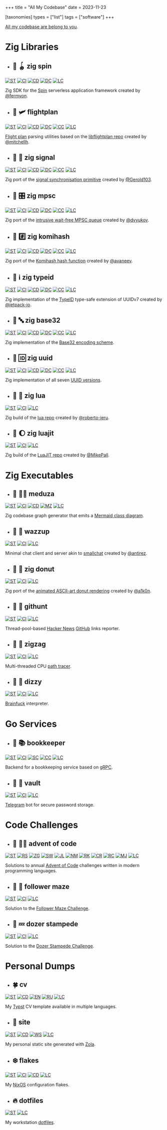 +++
title = "All My Codebase"
date = 2023-11-23

[taxonomies]
types = ["list"]
tags = ["software"]
+++

[All my codebase are belong to you](https://en.wikipedia.org/wiki/All_your_base_are_belong_to_us).

<!-- more -->

# **Zig Libraries**

- ## 🦎 🪀 zig spin

[![ST][zig-spin-st-shd]][zig-spin-st-url]
[![CI][zig-spin-ci-shd]][zig-spin-ci-url]
[![CD][zig-spin-cd-shd]][zig-spin-cd-url]
[![DC][zig-spin-dc-shd]][zig-spin-dc-url]
[![LC][zig-spin-lc-shd]][zig-spin-lc-url]

Zig SDK for the [Spin](https://github.com/fermyon/spin) serverless application framework created by [@fermyon](https://github.com/fermyon).

- ## 🦎 🛩️ flightplan

[![ST][flightplan-st-shd]][flightplan-st-url]
[![CI][flightplan-ci-shd]][flightplan-ci-url]
[![CD][flightplan-cd-shd]][flightplan-cd-url]
[![DC][flightplan-dc-shd]][flightplan-dc-url]
[![CC][flightplan-cc-shd]][flightplan-cc-url]
[![LC][flightplan-lc-shd]][flightplan-lc-url]

[Flight plan](https://en.wikipedia.org/wiki/Flight_plan) parsing utilities based on the [libflightplan repo](https://github.com/mitchellh/libflightplan) created by [@mitchellh](https://github.com/mitchellh).

- ## 🦎 📢 zig signal

[![ST][zig-signal-st-shd]][zig-signal-st-url]
[![CI][zig-signal-ci-shd]][zig-signal-ci-url]
[![CD][zig-signal-cd-shd]][zig-signal-cd-url]
[![DC][zig-signal-dc-shd]][zig-signal-dc-url]
[![CC][zig-signal-cc-shd]][zig-signal-cc-url]
[![LC][zig-signal-lc-shd]][zig-signal-lc-url]

Zig port of the [signal synchronisation primitive](https://github.com/Gerold103/serverbox/blob/master/src/mg/common/Signal.cpp) created by [@Gerold103](https://github.com/Gerold103).

- ## 🦎 🎛️ zig mpsc

[![ST][zig-mpsc-st-shd]][zig-mpsc-st-url]
[![CI][zig-mpsc-ci-shd]][zig-mpsc-ci-url]
[![CD][zig-mpsc-cd-shd]][zig-mpsc-cd-url]
[![DC][zig-mpsc-dc-shd]][zig-mpsc-dc-url]
[![CC][zig-mpsc-cc-shd]][zig-mpsc-cc-url]
[![LC][zig-mpsc-lc-shd]][zig-mpsc-lc-url]

Zig port of the [intrusive wait-free MPSC queue](https://www.1024cores.net/home/lock-free-algorithms/queues/intrusive-mpsc-node-based-queue) created by [@dvyukov](https://github.com/dvyukov).

- ## 🦎 #️⃣ zig komihash

[![ST][zig-komihash-st-shd]][zig-komihash-st-url]
[![CI][zig-komihash-ci-shd]][zig-komihash-ci-url]
[![CD][zig-komihash-cd-shd]][zig-komihash-cd-url]
[![DC][zig-komihash-dc-shd]][zig-komihash-dc-url]
[![CC][zig-komihash-cc-shd]][zig-komihash-cc-url]
[![LC][zig-komihash-lc-shd]][zig-komihash-lc-url]

Zig port of the [Komihash hash function](https://github.com/avaneev/komihash) created by [@avaneev](https://github.com/avaneev).

- ## 🦎 ℹ️ zig typeid

[![ST][zig-typeid-st-shd]][zig-typeid-st-url]
[![CI][zig-typeid-ci-shd]][zig-typeid-ci-url]
[![CD][zig-typeid-cd-shd]][zig-typeid-cd-url]
[![DC][zig-typeid-dc-shd]][zig-typeid-dc-url]
[![CC][zig-typeid-cc-shd]][zig-typeid-cc-url]
[![LC][zig-typeid-lc-shd]][zig-typeid-lc-url]

Zig implementation of the [TypeID](https://github.com/jetpack-io/typeid) type-safe extension of UUIDv7 created by [@jetpack-io](https://www.jetpack.io/).

- ## 🦎 🔤 zig base32

[![ST][zig-base32-st-shd]][zig-base32-st-url]
[![CI][zig-base32-ci-shd]][zig-base32-ci-url]
[![CD][zig-base32-cd-shd]][zig-base32-cd-url]
[![DC][zig-base32-dc-shd]][zig-base32-dc-url]
[![CC][zig-base32-cc-shd]][zig-base32-cc-url]
[![LC][zig-base32-lc-shd]][zig-base32-lc-url]

Zig implementation of the [Base32 encoding scheme](https://www.crockford.com/base32.html).

- ## 🦎 🆔 zig uuid

[![ST][zig-uuid-st-shd]][zig-uuid-st-url]
[![CI][zig-uuid-ci-shd]][zig-uuid-ci-url]
[![CD][zig-uuid-cd-shd]][zig-uuid-cd-url]
[![DC][zig-uuid-dc-shd]][zig-uuid-dc-url]
[![CC][zig-uuid-cc-shd]][zig-uuid-cc-url]
[![LC][zig-uuid-lc-shd]][zig-uuid-lc-url]

Zig implementation of all seven [UUID versions](https://www.ietf.org/archive/id/draft-peabody-dispatch-new-uuid-format-04.html).

- ## 🦎 🌙 zig lua

[![ST][zig-lua-st-shd]][zig-lua-st-url]
[![CI][zig-lua-ci-shd]][zig-lua-ci-url]
[![LC][zig-lua-lc-shd]][zig-lua-lc-url]

Zig build of the [lua repo](https://github.com/lua/lua) created by [@roberto-ieru](https://github.com/roberto-ieru).

- ## 🦎 🌔 zig luajit

[![ST][zig-luajit-st-shd]][zig-luajit-st-url]
[![CI][zig-luajit-ci-shd]][zig-luajit-ci-url]
[![LC][zig-luajit-lc-shd]][zig-luajit-lc-url]

Zig build of the [LuaJIT repo](https://github.com/LuaJIT/LuaJIT) created by [@MikePall](https://github.com/MikePall).

# **Zig Executables**

- ## 🦎 🧜‍♀️ meduza

[![ST][meduza-st-shd]][meduza-st-url]
[![CI][meduza-ci-shd]][meduza-ci-url]
[![CD][meduza-cd-shd]][meduza-cd-url]
[![MZ][meduza-mz-shd]][meduza-mz-url]
[![LC][meduza-lc-shd]][meduza-lc-url]

Zig codebase graph generator that emits a [Mermaid class diagram](https://mermaid.js.org/syntax/classDiagram.html).

- ## 🦎 🎤 wazzup

[![ST][wazzup-st-shd]][wazzup-st-url]
[![CI][wazzup-ci-shd]][wazzup-ci-url]
[![LC][wazzup-lc-shd]][wazzup-lc-url]

Minimal chat client and server akin to [smallchat](https://github.com/antirez/smallchat) created by [@antirez](https://github.com/antirez).

- ## 🦎 🍩 zig donut

[![ST][zig-donut-st-shd]][zig-donut-st-url]
[![CI][zig-donut-ci-shd]][zig-donut-ci-url]
[![LC][zig-donut-lc-shd]][zig-donut-lc-url]

Zig port of the [animated ASCII-art donut rendering](https://gist.github.com/a1k0n/8ea6516b4946ab36348fb61703dc3194) created by [@a1k0n](https://github.com/a1k0n).

- ## 🦎 🦊 githunt

[![ST][githunt-st-shd]][githunt-st-url]
[![CI][githunt-ci-shd]][githunt-ci-url]
[![LC][githunt-lc-shd]][githunt-lc-url]

Thread-pool-based [Hacker News](https://news.ycombinator.com) [GitHub](https://github.com) links reporter.

- ## 🦎 🔱 zigzag

[![ST][zigzag-st-shd]][zigzag-st-url]
[![CI][zigzag-ci-shd]][zigzag-ci-url]
[![LC][zigzag-lc-shd]][zigzag-lc-url]

Multi-threaded CPU [path tracer](https://en.wikipedia.org/wiki/Path_tracing).

- ## 🦎 💫 dizzy

[![ST][dizzy-st-shd]][dizzy-st-url]
[![CI][dizzy-ci-shd]][dizzy-ci-url]
[![LC][dizzy-lc-shd]][dizzy-lc-url]

[Brainfuck](https://en.wikipedia.org/wiki/Brainfuck) interpreter.

# **Go Services**

- ## 🐹 📚 bookkeeper

[![ST][bookkeeper-st-shd]][bookkeeper-st-url]
[![CI][bookkeeper-ci-shd]][bookkeeper-ci-url]
[![SC][bookkeeper-sc-shd]][bookkeeper-sc-url]
[![CC][bookkeeper-cc-shd]][bookkeeper-cc-url]
[![LC][bookkeeper-lc-shd]][bookkeeper-lc-url]

Backend for a bookkeeping service based on [gRPC](https://grpc.io).

- ## 🐹 🔐 vault

[![ST][vault-st-shd]][vault-st-url]
[![CI][vault-ci-shd]][vault-ci-url]
[![LC][vault-lc-shd]][vault-lc-url]

[Telegram](https://telegram.org) bot for secure password storage.

# **Code Challenges**

- ## 🎄 🧑‍💻 advent of code

[![ST][advent-of-code-st-shd]][advent-of-code-st-url]
[![RS][advent-of-code-rs-shd]][advent-of-code-rs-url]
[![ZG][advent-of-code-zg-shd]][advent-of-code-zg-url]
[![SW][advent-of-code-sw-shd]][advent-of-code-sw-url]
[![JL][advent-of-code-jl-shd]][advent-of-code-jl-url]
[![NM][advent-of-code-nm-shd]][advent-of-code-nm-url]
[![RK][advent-of-code-rk-shd]][advent-of-code-rk-url]
[![CR][advent-of-code-cr-shd]][advent-of-code-cr-url]
[![RC][advent-of-code-rc-shd]][advent-of-code-rc-url]
[![MJ][advent-of-code-mj-shd]][advent-of-code-mj-url]
[![LC][advent-of-code-lc-shd]][advent-of-code-lc-url]

Solutions to annual [Advent of Code](https://adventofcode.com) challenges written in modern programming languages.

- ## 🐹 🔀 follower maze

[![ST][follower-maze-st-shd]][follower-maze-st-url]
[![CI][follower-maze-ci-shd]][follower-maze-ci-url]
[![LC][follower-maze-lc-shd]][follower-maze-lc-url]

Solution to the [Follower Maze Challenge](https://github.com/tensorush/follower-maze/blob/main/SPECIFICATION.md).

- ## 🐹 💤 dozer stampede

[![ST][dozer-stampede-st-shd]][dozer-stampede-st-url]
[![CI][dozer-stampede-ci-shd]][dozer-stampede-ci-url]
[![LC][dozer-stampede-lc-shd]][dozer-stampede-lc-url]

Solution to the [Dozer Stampede Challenge](https://github.com/tensorush/dozer-stampede/blob/main/SPECIFICATION.md).

# **Personal Dumps**

- ## 🍀 cv

[![ST][cv-st-shd]][cv-st-url]
[![CD][cv-cd-shd]][cv-cd-url]
[![EN][cv-en-shd]][cv-en-url]
[![RU][cv-ru-shd]][cv-ru-url]
[![LC][cv-lc-shd]][cv-lc-url]

My [Typst](https://typst.app) CV template available in multiple languages.

- ## 🌿 site

[![ST][site-st-shd]][site-st-url]
[![CD][site-cd-shd]][site-cd-url]
[![WS][site-ws-shd]][site-ws-url]
[![LC][site-lc-shd]][site-lc-url]

My personal static site generated with [Zola](https://www.getzola.org).

- ## ❄️ flakes

[![ST][flakes-st-shd]][flakes-st-url]
[![CI][flakes-ci-shd]][flakes-ci-url]
[![CD][flakes-cd-shd]][flakes-cd-url]
[![LC][flakes-lc-shd]][flakes-lc-url]

My [NixOS](https://nixos.org) configuration flakes.

- ## 🔥 dotfiles

[![ST][dotfiles-st-shd]][dotfiles-st-url]
[![LC][dotfiles-lc-shd]][dotfiles-lc-url]

My workstation [dotfiles](https://en.wiktionary.org/wiki/dotfile).

<!-- MARKDOWN LINKS -->

<!-- flightplan -->

[flightplan-st-shd]: https://img.shields.io/badge/maintaining-353935?style=for-the-badge
[flightplan-st-url]: https://github.com/tensorush/flightplan
[flightplan-ci-shd]: https://img.shields.io/github/actions/workflow/status/tensorush/flightplan/ci.yaml?branch=main&style=for-the-badge&logo=github&label=CI&labelColor=black
[flightplan-ci-url]: https://github.com/tensorush/flightplan/blob/main/.github/workflows/ci.yaml
[flightplan-cd-shd]: https://img.shields.io/github/actions/workflow/status/tensorush/flightplan/cd.yaml?branch=main&style=for-the-badge&logo=github&label=CD&labelColor=black
[flightplan-cd-url]: https://github.com/tensorush/flightplan/blob/main/.github/workflows/cd.yaml
[flightplan-dc-shd]: https://img.shields.io/badge/click-F6A516?style=for-the-badge&logo=zig&logoColor=F6A516&label=docs&labelColor=black
[flightplan-dc-url]: https://tensorush.github.io/flightplan
[flightplan-cc-shd]: https://img.shields.io/codecov/c/github/tensorush/flightplan?style=for-the-badge&labelColor=black
[flightplan-cc-url]: https://app.codecov.io/gh/tensorush/flightplan
[flightplan-lc-shd]: https://img.shields.io/github/license/tensorush/flightplan.svg?style=for-the-badge&labelColor=black
[flightplan-lc-url]: https://github.com/tensorush/flightplan/blob/main/LICENSE.md

<!-- wazzup -->

[wazzup-st-shd]: https://img.shields.io/badge/developing-FFDEAD?style=for-the-badge
[wazzup-st-url]: https://github.com/tensorush/wazzup
[wazzup-ci-shd]: https://img.shields.io/github/actions/workflow/status/tensorush/wazzup/ci.yaml?branch=main&style=for-the-badge&logo=github&label=CI&labelColor=black
[wazzup-ci-url]: https://github.com/tensorush/wazzup/blob/main/.github/workflows/ci.yaml
[wazzup-lc-shd]: https://img.shields.io/github/license/tensorush/wazzup.svg?style=for-the-badge&labelColor=black
[wazzup-lc-url]: https://github.com/tensorush/wazzup/blob/main/LICENSE.md

<!-- zig komihash -->

[zig-komihash-st-shd]: https://img.shields.io/badge/maintaining-353935?style=for-the-badge
[zig-komihash-st-url]: https://github.com/tensorush/zig-komihash
[zig-komihash-ci-shd]: https://img.shields.io/github/actions/workflow/status/tensorush/zig-komihash/ci.yaml?branch=main&style=for-the-badge&logo=github&label=CI&labelColor=black
[zig-komihash-ci-url]: https://github.com/tensorush/zig-komihash/blob/main/.github/workflows/ci.yaml
[zig-komihash-cd-shd]: https://img.shields.io/github/actions/workflow/status/tensorush/zig-komihash/cd.yaml?branch=main&style=for-the-badge&logo=github&label=CD&labelColor=black
[zig-komihash-cd-url]: https://github.com/tensorush/zig-komihash/blob/main/.github/workflows/cd.yaml
[zig-komihash-dc-shd]: https://img.shields.io/badge/click-F6A516?style=for-the-badge&logo=zig&logoColor=F6A516&label=docs&labelColor=black
[zig-komihash-dc-url]: https://tensorush.github.io/zig-komihash
[zig-komihash-cc-shd]: https://img.shields.io/codecov/c/github/tensorush/zig-komihash?style=for-the-badge&labelColor=black
[zig-komihash-cc-url]: https://app.codecov.io/gh/tensorush/zig-komihash
[zig-komihash-lc-shd]: https://img.shields.io/github/license/tensorush/zig-komihash.svg?style=for-the-badge&labelColor=black
[zig-komihash-lc-url]: https://github.com/tensorush/zig-komihash/blob/main/LICENSE.md

<!-- zig base32 -->

[zig-base32-st-shd]: https://img.shields.io/badge/maintaining-353935?style=for-the-badge
[zig-base32-st-url]: https://github.com/tensorush/zig-base32
[zig-base32-ci-shd]: https://img.shields.io/github/actions/workflow/status/tensorush/zig-base32/ci.yaml?branch=main&style=for-the-badge&logo=github&label=CI&labelColor=black
[zig-base32-ci-url]: https://github.com/tensorush/zig-base32/blob/main/.github/workflows/ci.yaml
[zig-base32-cd-shd]: https://img.shields.io/github/actions/workflow/status/tensorush/zig-base32/cd.yaml?branch=main&style=for-the-badge&logo=github&label=CD&labelColor=black
[zig-base32-cd-url]: https://github.com/tensorush/zig-base32/blob/main/.github/workflows/cd.yaml
[zig-base32-dc-shd]: https://img.shields.io/badge/click-F6A516?style=for-the-badge&logo=zig&logoColor=F6A516&label=docs&labelColor=black
[zig-base32-dc-url]: https://tensorush.github.io/zig-base32
[zig-base32-cc-shd]: https://img.shields.io/codecov/c/github/tensorush/zig-base32?style=for-the-badge&labelColor=black
[zig-base32-cc-url]: https://app.codecov.io/gh/tensorush/zig-base32
[zig-base32-lc-shd]: https://img.shields.io/github/license/tensorush/zig-base32.svg?style=for-the-badge&labelColor=black
[zig-base32-lc-url]: https://github.com/tensorush/zig-base32/blob/main/LICENSE.md

<!-- zig lua -->

[zig-lua-st-shd]: https://img.shields.io/badge/maintaining-353935?style=for-the-badge
[zig-lua-st-url]: https://github.com/tensorush/zig-lua
[zig-lua-ci-shd]: https://img.shields.io/github/actions/workflow/status/tensorush/zig-lua/ci.yaml?branch=main&style=for-the-badge&logo=github&label=CI&labelColor=black
[zig-lua-ci-url]: https://github.com/tensorush/zig-lua/blob/main/.github/workflows/ci.yaml
[zig-lua-lc-shd]: https://img.shields.io/github/license/tensorush/zig-lua.svg?style=for-the-badge&labelColor=black
[zig-lua-lc-url]: https://github.com/tensorush/zig-lua/blob/main/LICENSE.md

<!-- zig luajit -->

[zig-luajit-st-shd]: https://img.shields.io/badge/maintaining-353935?style=for-the-badge
[zig-luajit-st-url]: https://github.com/tensorush/zig-luajit
[zig-luajit-ci-shd]: https://img.shields.io/github/actions/workflow/status/tensorush/zig-luajit/ci.yaml?branch=main&style=for-the-badge&logo=github&label=CI&labelColor=black
[zig-luajit-ci-url]: https://github.com/tensorush/zig-luajit/blob/main/.github/workflows/ci.yaml
[zig-luajit-lc-shd]: https://img.shields.io/github/license/tensorush/zig-luajit.svg?style=for-the-badge&labelColor=black
[zig-luajit-lc-url]: https://github.com/tensorush/zig-luajit/blob/main/LICENSE.md

<!-- zig typeid -->

[zig-typeid-st-shd]: https://img.shields.io/badge/maintaining-353935?style=for-the-badge
[zig-typeid-st-url]: https://github.com/tensorush/zig-typeid
[zig-typeid-ci-shd]: https://img.shields.io/github/actions/workflow/status/tensorush/zig-typeid/ci.yaml?branch=main&style=for-the-badge&logo=github&label=CI&labelColor=black
[zig-typeid-ci-url]: https://github.com/tensorush/zig-typeid/blob/main/.github/workflows/ci.yaml
[zig-typeid-cd-shd]: https://img.shields.io/github/actions/workflow/status/tensorush/zig-typeid/cd.yaml?branch=main&style=for-the-badge&logo=github&label=CD&labelColor=black
[zig-typeid-cd-url]: https://github.com/tensorush/zig-typeid/blob/main/.github/workflows/cd.yaml
[zig-typeid-dc-shd]: https://img.shields.io/badge/click-F6A516?style=for-the-badge&logo=zig&logoColor=F6A516&label=docs&labelColor=black
[zig-typeid-dc-url]: https://tensorush.github.io/zig-typeid
[zig-typeid-cc-shd]: https://img.shields.io/codecov/c/github/tensorush/zig-typeid?style=for-the-badge&labelColor=black
[zig-typeid-cc-url]: https://app.codecov.io/gh/tensorush/zig-typeid
[zig-typeid-lc-shd]: https://img.shields.io/github/license/tensorush/zig-typeid.svg?style=for-the-badge&labelColor=black
[zig-typeid-lc-url]: https://github.com/tensorush/zig-typeid/blob/main/LICENSE.md

<!-- zig uuid -->

[zig-uuid-st-shd]: https://img.shields.io/badge/maintaining-353935?style=for-the-badge
[zig-uuid-st-url]: https://github.com/tensorush/zig-uuid
[zig-uuid-ci-shd]: https://img.shields.io/github/actions/workflow/status/tensorush/zig-uuid/ci.yaml?branch=main&style=for-the-badge&logo=github&label=CI&labelColor=black
[zig-uuid-ci-url]: https://github.com/tensorush/zig-uuid/blob/main/.github/workflows/ci.yaml
[zig-uuid-cd-shd]: https://img.shields.io/github/actions/workflow/status/tensorush/zig-uuid/cd.yaml?branch=main&style=for-the-badge&logo=github&label=CD&labelColor=black
[zig-uuid-cd-url]: https://github.com/tensorush/zig-uuid/blob/main/.github/workflows/cd.yaml
[zig-uuid-dc-shd]: https://img.shields.io/badge/click-F6A516?style=for-the-badge&logo=zig&logoColor=F6A516&label=docs&labelColor=black
[zig-uuid-dc-url]: https://tensorush.github.io/zig-uuid
[zig-uuid-cc-shd]: https://img.shields.io/codecov/c/github/tensorush/zig-uuid?style=for-the-badge&labelColor=black
[zig-uuid-cc-url]: https://app.codecov.io/gh/tensorush/zig-uuid
[zig-uuid-lc-shd]: https://img.shields.io/github/license/tensorush/zig-uuid.svg?style=for-the-badge&labelColor=black
[zig-uuid-lc-url]: https://github.com/tensorush/zig-uuid/blob/main/LICENSE.md

<!-- dizzy -->

[dizzy-st-shd]: https://img.shields.io/badge/maintaining-353935?style=for-the-badge
[dizzy-st-url]: https://github.com/tensorush/dizzy
[dizzy-ci-shd]: https://img.shields.io/github/actions/workflow/status/tensorush/dizzy/ci.yaml?branch=main&style=for-the-badge&logo=github&label=CI&labelColor=black
[dizzy-ci-url]: https://github.com/tensorush/dizzy/blob/main/.github/workflows/ci.yaml
[dizzy-lc-shd]: https://img.shields.io/github/license/tensorush/dizzy.svg?style=for-the-badge&labelColor=black
[dizzy-lc-url]: https://github.com/tensorush/dizzy/blob/main/LICENSE.md

<!-- zig mpsc -->

[zig-mpsc-st-shd]: https://img.shields.io/badge/maintaining-353935?style=for-the-badge
[zig-mpsc-st-url]: https://github.com/tensorush/zig-mpsc
[zig-mpsc-ci-shd]: https://img.shields.io/github/actions/workflow/status/tensorush/zig-mpsc/ci.yaml?branch=main&style=for-the-badge&logo=github&label=CI&labelColor=black
[zig-mpsc-ci-url]: https://github.com/tensorush/zig-mpsc/blob/main/.github/workflows/ci.yaml
[zig-mpsc-cd-shd]: https://img.shields.io/github/actions/workflow/status/tensorush/zig-mpsc/cd.yaml?branch=main&style=for-the-badge&logo=github&label=CD&labelColor=black
[zig-mpsc-cd-url]: https://github.com/tensorush/zig-mpsc/blob/main/.github/workflows/cd.yaml
[zig-mpsc-dc-shd]: https://img.shields.io/badge/click-F6A516?style=for-the-badge&logo=zig&logoColor=F6A516&label=docs&labelColor=black
[zig-mpsc-dc-url]: https://tensorush.github.io/zig-mpsc
[zig-mpsc-cc-shd]: https://img.shields.io/codecov/c/github/tensorush/zig-mpsc?style=for-the-badge&labelColor=black
[zig-mpsc-cc-url]: https://app.codecov.io/gh/tensorush/zig-mpsc
[zig-mpsc-lc-shd]: https://img.shields.io/github/license/tensorush/zig-mpsc.svg?style=for-the-badge&labelColor=black
[zig-mpsc-lc-url]: https://github.com/tensorush/zig-mpsc/blob/main/LICENSE.md

<!-- zig signal -->

[zig-signal-st-shd]: https://img.shields.io/badge/maintaining-353935?style=for-the-badge
[zig-signal-st-url]: https://github.com/tensorush/zig-signal
[zig-signal-ci-shd]: https://img.shields.io/github/actions/workflow/status/tensorush/zig-signal/ci.yaml?branch=main&style=for-the-badge&logo=github&label=CI&labelColor=black
[zig-signal-ci-url]: https://github.com/tensorush/zig-signal/blob/main/.github/workflows/ci.yaml
[zig-signal-cd-shd]: https://img.shields.io/github/actions/workflow/status/tensorush/zig-signal/cd.yaml?branch=main&style=for-the-badge&logo=github&label=CD&labelColor=black
[zig-signal-cd-url]: https://github.com/tensorush/zig-signal/blob/main/.github/workflows/cd.yaml
[zig-signal-dc-shd]: https://img.shields.io/badge/click-F6A516?style=for-the-badge&logo=zig&logoColor=F6A516&label=docs&labelColor=black
[zig-signal-dc-url]: https://tensorush.github.io/zig-signal
[zig-signal-cc-shd]: https://img.shields.io/codecov/c/github/tensorush/zig-signal?style=for-the-badge&labelColor=black
[zig-signal-cc-url]: https://app.codecov.io/gh/tensorush/zig-signal
[zig-signal-lc-shd]: https://img.shields.io/github/license/tensorush/zig-signal.svg?style=for-the-badge&labelColor=black
[zig-signal-lc-url]: https://github.com/tensorush/zig-signal/blob/main/LICENSE.md

<!-- zig donut -->

[zig-donut-st-shd]: https://img.shields.io/badge/maintaining-353935?style=for-the-badge
[zig-donut-st-url]: https://github.com/tensorush/zig-donut
[zig-donut-ci-shd]: https://img.shields.io/github/actions/workflow/status/tensorush/zig-donut/ci.yaml?branch=main&style=for-the-badge&logo=github&label=CI&labelColor=black
[zig-donut-ci-url]: https://github.com/tensorush/zig-donut/blob/main/.github/workflows/ci.yaml
[zig-donut-lc-shd]: https://img.shields.io/github/license/tensorush/zig-donut.svg?style=for-the-badge&labelColor=black
[zig-donut-lc-url]: https://github.com/tensorush/zig-donut/blob/main/LICENSE.md

<!-- zig spin -->

[zig-spin-st-shd]: https://img.shields.io/badge/developing-FFDEAD?style=for-the-badge
[zig-spin-st-url]: https://github.com/tensorush/zig-spin
[zig-spin-ci-shd]: https://img.shields.io/github/actions/workflow/status/tensorush/zig-spin/ci.yaml?branch=main&style=for-the-badge&logo=github&label=CI&labelColor=black
[zig-spin-ci-url]: https://github.com/tensorush/zig-spin/blob/main/.github/workflows/ci.yaml
[zig-spin-cd-shd]: https://img.shields.io/github/actions/workflow/status/tensorush/zig-spin/cd.yaml?branch=main&style=for-the-badge&logo=github&label=CD&labelColor=black
[zig-spin-cd-url]: https://github.com/tensorush/zig-spin/blob/main/.github/workflows/cd.yaml
[zig-spin-dc-shd]: https://img.shields.io/badge/click-F6A516?style=for-the-badge&logo=zig&logoColor=F6A516&label=docs&labelColor=black
[zig-spin-dc-url]: https://tensorush.github.io/zig-spin
[zig-spin-lc-shd]: https://img.shields.io/github/license/tensorush/zig-spin.svg?style=for-the-badge&labelColor=black
[zig-spin-lc-url]: https://github.com/tensorush/zig-spin/blob/main/LICENSE.md

<!-- zigzag -->

[zigzag-st-shd]: https://img.shields.io/badge/maintaining-353935?style=for-the-badge
[zigzag-st-url]: https://github.com/tensorush/zigzag
[zigzag-ci-shd]: https://img.shields.io/github/actions/workflow/status/tensorush/zigzag/ci.yaml?branch=main&style=for-the-badge&logo=github&label=CI&labelColor=black
[zigzag-ci-url]: https://github.com/tensorush/zigzag/blob/main/.github/workflows/ci.yaml
[zigzag-lc-shd]: https://img.shields.io/github/license/tensorush/zigzag.svg?style=for-the-badge&labelColor=black
[zigzag-lc-url]: https://github.com/tensorush/zigzag/blob/main/LICENSE.md

<!-- githunt -->

[githunt-st-shd]: https://img.shields.io/badge/maintaining-353935?style=for-the-badge
[githunt-st-url]: https://github.com/tensorush/githunt
[githunt-ci-shd]: https://img.shields.io/github/actions/workflow/status/tensorush/githunt/ci.yaml?branch=main&style=for-the-badge&logo=github&label=CI&labelColor=black
[githunt-ci-url]: https://github.com/tensorush/githunt/blob/main/.github/workflows/ci.yaml
[githunt-lc-shd]: https://img.shields.io/github/license/tensorush/githunt.svg?style=for-the-badge&labelColor=black
[githunt-lc-url]: https://github.com/tensorush/githunt/blob/main/LICENSE.md

<!-- meduza -->

[meduza-st-shd]: https://img.shields.io/badge/maintaining-353935?style=for-the-badge
[meduza-st-url]: https://github.com/tensorush/meduza
[meduza-ci-shd]: https://img.shields.io/github/actions/workflow/status/tensorush/meduza/ci.yaml?branch=main&style=for-the-badge&logo=github&label=CI&labelColor=black
[meduza-ci-url]: https://github.com/tensorush/meduza/blob/main/.github/workflows/ci.yaml
[meduza-cd-shd]: https://img.shields.io/github/actions/workflow/status/tensorush/meduza/cd.yaml?branch=main&style=for-the-badge&logo=github&label=CD&labelColor=black
[meduza-cd-url]: https://github.com/tensorush/meduza/blob/main/.github/workflows/cd.yaml
[meduza-mz-shd]: https://img.shields.io/badge/click-F6A516?style=for-the-badge&logo=zig&logoColor=F6A516&label=meduza&labelColor=black
[meduza-mz-url]: https://tensorush.github.io/meduza/src.svg
[meduza-lc-shd]: https://img.shields.io/github/license/tensorush/meduza.svg?style=for-the-badge&labelColor=black
[meduza-lc-url]: https://github.com/tensorush/meduza/blob/main/LICENSE.md

<!-- cv -->

[cv-st-shd]: https://img.shields.io/badge/maintaining-353935?style=for-the-badge
[cv-st-url]: https://github.com/tensorush/cv
[cv-cd-shd]: https://img.shields.io/github/actions/workflow/status/tensorush/cv/cd.yaml?branch=main&style=for-the-badge&logo=github&label=CD&labelColor=black
[cv-cd-url]: https://github.com/tensorush/cv/blob/main/.github/workflows/cd.yaml
[cv-en-shd]: https://img.shields.io/badge/click-009E60?style=for-the-badge&logo=read.cv&label=en&labelColor=black
[cv-en-url]: https://tensorush.github.io/cv/en.pdf
[cv-ru-shd]: https://img.shields.io/badge/click-009E60?style=for-the-badge&logo=read.cv&label=ru&labelColor=black
[cv-ru-url]: https://tensorush.github.io/cv/ru.pdf
[cv-lc-shd]: https://img.shields.io/github/license/tensorush/cv.svg?style=for-the-badge&labelColor=black
[cv-lc-url]: https://github.com/tensorush/cv/blob/main/LICENSE.md

<!-- site -->

[site-st-shd]: https://img.shields.io/badge/maintaining-353935?style=for-the-badge
[site-st-url]: https://github.com/tensorush/tensorush.github.io
[site-cd-shd]: https://img.shields.io/github/actions/workflow/status/tensorush/tensorush.github.io/cd.yaml?branch=main&style=for-the-badge&logo=github&label=CD&labelColor=black
[site-cd-url]: https://github.com/tensorush/tensorush.github.io/blob/main/.github/workflows/cd.yaml
[site-ws-shd]: https://img.shields.io/badge/click-009E60?style=for-the-badge&logo=circuitverse&label=site&labelColor=black
[site-ws-url]: https://tensorush.github.io
[site-lc-shd]: https://img.shields.io/github/license/tensorush/tensorush.github.io.svg?style=for-the-badge&labelColor=black
[site-lc-url]: https://github.com/tensorush/tensorush.github.io/blob/main/LICENSE.md

<!-- flakes -->

[flakes-st-shd]: https://img.shields.io/badge/maintaining-353935?style=for-the-badge
[flakes-st-url]: https://github.com/tensorush/flakes
[flakes-ci-shd]: https://img.shields.io/github/actions/workflow/status/tensorush/flakes/ci.yaml?branch=main&style=for-the-badge&logo=github&label=CI&labelColor=black
[flakes-ci-url]: https://github.com/tensorush/flakes/blob/main/.github/workflows/ci.yaml
[flakes-cd-shd]: https://img.shields.io/github/actions/workflow/status/tensorush/flakes/cd.yaml?branch=main&style=for-the-badge&logo=github&label=CD&labelColor=black
[flakes-cd-url]: https://github.com/tensorush/flakes/blob/main/.github/workflows/cd.yaml
[flakes-lc-shd]: https://img.shields.io/github/license/tensorush/flakes.svg?style=for-the-badge&labelColor=black
[flakes-lc-url]: https://github.com/tensorush/flakes/blob/main/LICENSE.md

<!-- dotfiles -->

[dotfiles-st-shd]: https://img.shields.io/badge/maintaining-353935?style=for-the-badge
[dotfiles-st-url]: https://github.com/tensorush/dotfiles
[dotfiles-lc-shd]: https://img.shields.io/github/license/tensorush/dotfiles.svg?style=for-the-badge&labelColor=black
[dotfiles-lc-url]: https://github.com/tensorush/dotfiles/blob/main/LICENSE.md

<!-- dozer stampede -->

[dozer-stampede-st-shd]: https://img.shields.io/badge/maintaining-353935?style=for-the-badge
[dozer-stampede-st-url]: https://github.com/tensorush/dozer-stampede
[dozer-stampede-ci-shd]: https://img.shields.io/github/actions/workflow/status/tensorush/dozer-stampede/ci.yaml?branch=main&style=for-the-badge&logo=github&label=CI&labelColor=black
[dozer-stampede-ci-url]: https://github.com/tensorush/dozer-stampede/blob/main/.github/workflows/ci.yaml
[dozer-stampede-lc-shd]: https://img.shields.io/github/license/tensorush/Dozer-Stampede-Challenge.svg?style=for-the-badge&labelColor=black
[dozer-stampede-lc-url]: https://github.com/tensorush/dozer-stampede/blob/main/LICENSE.md

<!-- follower maze -->

[follower-maze-st-shd]: https://img.shields.io/badge/maintaining-353935?style=for-the-badge
[follower-maze-st-url]: https://github.com/tensorush/follower-maze
[follower-maze-ci-shd]: https://img.shields.io/github/actions/workflow/status/tensorush/follower-maze/ci.yaml?branch=main&style=for-the-badge&logo=github&label=CI&labelColor=black
[follower-maze-ci-url]: https://github.com/tensorush/follower-maze/blob/main/.github/workflows/ci.yaml
[follower-maze-lc-shd]: https://img.shields.io/github/license/tensorush/follower-maze.svg?style=for-the-badge&labelColor=black
[follower-maze-lc-url]: https://github.com/tensorush/follower-maze/blob/main/LICENSE.md

<!-- advent of code -->

[advent-of-code-st-shd]: https://img.shields.io/badge/developing-FFDEAD?style=for-the-badge
[advent-of-code-st-url]: https://github.com/tensorush/advent-of-code
[advent-of-code-rs-shd]: https://img.shields.io/badge/rs-black.svg?style=for-the-badge&logo=rust&logoColor=7C5642
[advent-of-code-rs-url]: https://www.rust-lang.org/
[advent-of-code-zg-shd]: https://img.shields.io/badge/zg-black.svg?style=for-the-badge&logo=zig&logoColor=F6A516
[advent-of-code-zg-url]: https://ziglang.org/
[advent-of-code-sw-shd]: https://img.shields.io/badge/sw-black.svg?style=for-the-badge&logo=swift&logoColor=FE7B35
[advent-of-code-sw-url]: https://www.swift.com/
[advent-of-code-jl-shd]: https://img.shields.io/badge/jl-black.svg?style=for-the-badge&logo=julia&logoColor=A270BA
[advent-of-code-jl-url]: https://julialang.org/
[advent-of-code-nm-shd]: https://img.shields.io/badge/nm-black.svg?style=for-the-badge&logo=nim&logoColor=F2D401
[advent-of-code-nm-url]: https://nim-lang.org/
[advent-of-code-rk-shd]: https://img.shields.io/badge/rk-black.svg?style=for-the-badge&logo=racket&logoColor=3E5BA9
[advent-of-code-rk-url]: https://racket-lang.org/
[advent-of-code-gm-shd]: https://img.shields.io/badge/gm-black.svg?style=for-the-badge&logo=gitee&logoColor=FFAFF3
[advent-of-code-gm-url]: https://gleam.run/
[advent-of-code-cr-shd]: https://img.shields.io/badge/cr-black.svg?style=for-the-badge&logo=crystal&logoColor=FFFFFF
[advent-of-code-cr-url]: https://crystal-lang.org/
[advent-of-code-rc-shd]: https://img.shields.io/badge/rc-black.svg?style=for-the-badge&logo=fluentd&logoColor=9C7BEA
[advent-of-code-rc-url]: https://www.roc-lang.org/
[advent-of-code-mj-shd]: https://img.shields.io/badge/mj-black.svg?style=for-the-badge&logo=fireship&logoColor=FF6522
[advent-of-code-mj-url]: https://www.modular.com/mojo
[advent-of-code-lc-shd]: https://img.shields.io/github/license/tensorush/advent-of-code.svg?style=for-the-badge&labelColor=black
[advent-of-code-lc-url]: https://github.com/tensorush/advent-of-code/blob/master/LICENSE.md

<!-- vault -->

[vault-st-shd]: https://img.shields.io/badge/maintaining-353935?style=for-the-badge
[vault-st-url]: https://github.com/tensorush/vault
[vault-ci-shd]: https://img.shields.io/github/actions/workflow/status/tensorush/vault/ci.yaml?branch=main&style=for-the-badge&logo=github&label=CI&labelColor=black
[vault-ci-url]: https://github.com/tensorush/vault/blob/main/.github/workflows/ci.yaml
[vault-lc-shd]: https://img.shields.io/github/license/tensorush/vault.svg?style=for-the-badge&labelColor=black
[vault-lc-url]: https://github.com/tensorush/vault/blob/main/LICENSE.md

<!-- bookkeeper -->

[bookkeeper-st-shd]: https://img.shields.io/badge/maintaining-353935?style=for-the-badge
[bookkeeper-st-url]: https://github.com/tensorush/bookkeeper
[bookkeeper-ci-shd]: https://img.shields.io/github/actions/workflow/status/tensorush/bookkeeper/ci.yaml?branch=main&style=for-the-badge&logo=github&label=CI&labelColor=black
[bookkeeper-ci-url]: https://github.com/tensorush/bookkeeper/blob/main/.github/workflows/ci.yaml
[bookkeeper-sc-shd]: https://img.shields.io/badge/click-2596BE?style=for-the-badge&logo=go&logoColor=2596BE&label=schema&labelColor=black
[bookkeeper-sc-url]: https://dbdocs.io/tensorush/bookkeeper
[bookkeeper-cc-shd]: https://img.shields.io/codecov/c/github/tensorush/bookkeeper?style=for-the-badge&labelColor=black
[bookkeeper-cc-url]: https://app.codecov.io/gh/tensorush/bookkeeper
[bookkeeper-lc-shd]: https://img.shields.io/github/license/tensorush/bookkeeper.svg?style=for-the-badge&labelColor=black
[bookkeeper-lc-url]: https://github.com/tensorush/bookkeeper/blob/main/LICENSE.md

